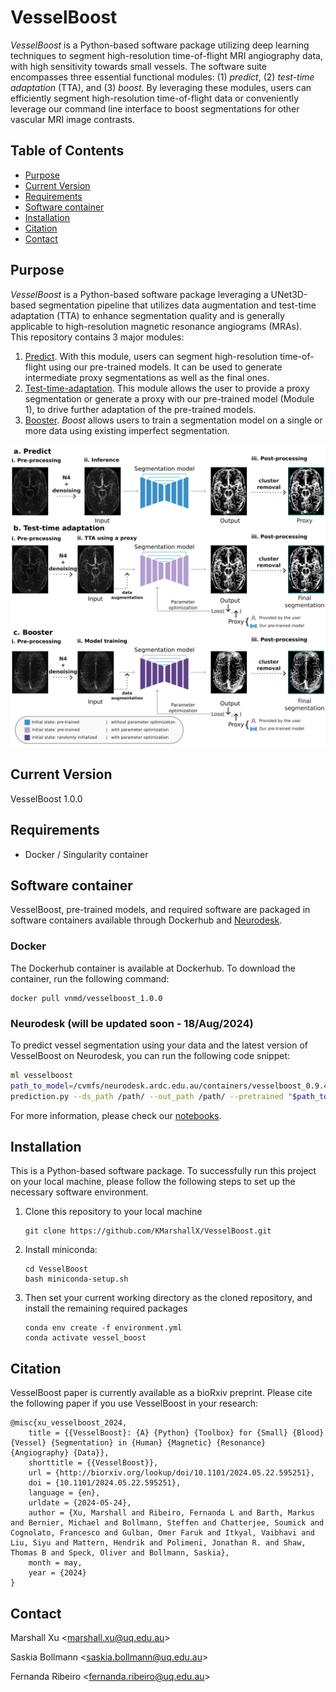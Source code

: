 # **VesselBoost**
*VesselBoost* is a Python-based software package utilizing deep learning techniques to segment high-resolution time-of-flight MRI angiography data, with high sensitivity towards small vessels. The software suite encompasses three essential functional modules: (1) *predict*, (2) *test-time adaptation* (TTA), and (3) *boost*. By leveraging these modules, users can efficiently segment high-resolution time-of-flight data or conveniently leverage our command line interface to boost segmentations for other vascular MRI image contrasts.

## **Table of Contents**
- [Purpose](#purpose)
- [Current Version](#current-version)
- [Requirements](#requirements)
- [Software container](#software-container)
- [Installation](#installation)
- [Citation](#citation)
- [Contact](#contact)

## **Purpose**
*VesselBoost* is a Python-based software package leveraging a UNet3D-based segmentation pipeline that utilizes data augmentation and test-time adaptation (TTA) to enhance segmentation quality and is generally applicable to high-resolution magnetic resonance angiograms (MRAs).\
This repository contains 3 major modules: 

1. [Predict](https://github.com/KMarshallX/vessel_code/blob/master/documentation/predict_readme.md). With this module, users can segment high-resolution time-of-flight using our pre-trained models. It can be used to generate intermediate proxy segmentations as well as the final ones.
2. [Test-time-adaptation](https://github.com/KMarshallX/vessel_code/blob/master/documentation/tta_readme.md). This module allows the user to provide a proxy segmentation or generate a proxy with our pre-trained model (Module 1), to drive further adaptation of the pre-trained models.
3. [Booster](https://github.com/KMarshallX/vessel_code/blob/master/documentation/boost_readme.md). *Boost* allows users to train a segmentation model on a single or more data using existing imperfect segmentation.

<p align="center">
<img src="./paper/figure1.png">
</p>


## **Current Version**
VesselBoost 1.0.0

## **Requirements**
- Docker / Singularity container

## **Software container**

VesselBoost, pre-trained models, and required software are packaged in software containers available through Dockerhub and [Neurodesk](https://www.neurodesk.org/).

### **Docker**

The Dockerhub container is available at Dockerhub. To download the container, run the following command:

```
docker pull vnmd/vesselboost_1.0.0
```

### Neurodesk (will be updated soon - 18/Aug/2024)
To predict vessel segmentation using your data and the latest version of VesselBoost on Neurodesk, you can run the following code snippet:

```bash
ml vesselboost
path_to_model=/cvmfs/neurodesk.ardc.edu.au/containers/vesselboost_0.9.4_20240404/vesselboost_0.9.4_20240404.simg/opt/VesselBoost/saved_models
prediction.py --ds_path /path/ --out_path /path/ --pretrained "$path_to_model"/manual_0429 --prep_mode 4
```

For more information, please check our [notebooks](https://github.com/KMarshallX/VesselBoost/tree/master/notebooks).

## **Installation**
This is a Python-based software package. To successfully run this project on your local machine, please follow the following steps to set up the necessary software environment.

1. Clone this repository to your local machine
    ```
    git clone https://github.com/KMarshallX/VesselBoost.git
    ```
2. Install miniconda:
    ```
    cd VesselBoost
    bash miniconda-setup.sh
    ```
3. Then set your current working directory as the cloned repository, and install the remaining required packages
    ```
    conda env create -f environment.yml
    conda activate vessel_boost
    ```

## **Citation**
VesselBoost paper is currently available as a bioRxiv preprint. Please cite the following paper if you use VesselBoost in your research:

```
@misc{xu_vesselboost_2024,
	title = {{VesselBoost}: {A} {Python} {Toolbox} for {Small} {Blood} {Vessel} {Segmentation} in {Human} {Magnetic} {Resonance} {Angiography} {Data}},
	shorttitle = {{VesselBoost}},
	url = {http://biorxiv.org/lookup/doi/10.1101/2024.05.22.595251},
	doi = {10.1101/2024.05.22.595251},
	language = {en},
	urldate = {2024-05-24},
	author = {Xu, Marshall and Ribeiro, Fernanda L and Barth, Markus and Bernier, Michael and Bollmann, Steffen and Chatterjee, Soumick and Cognolato, Francesco and Gulban, Omer Faruk and Itkyal, Vaibhavi and Liu, Siyu and Mattern, Hendrik and Polimeni, Jonathan R. and Shaw, Thomas B and Speck, Oliver and Bollmann, Saskia},
	month = may,
	year = {2024}
}
```

## **Contact**
Marshall Xu <[marshall.xu@uq.edu.au](marshall.xu@uq.edu.au)>

Saskia Bollmann <[saskia.bollmann@uq.edu.au](saskia.bollmann@uq.edu.au)>

Fernanda Ribeiro <[fernanda.ribeiro@uq.edu.au](fernanda.ribeiro@uq.edu.au)>

